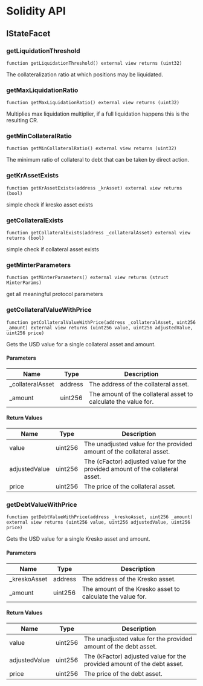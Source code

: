 # Solidity API

## IStateFacet

### getLiquidationThreshold

```solidity
function getLiquidationThreshold() external view returns (uint32)
```

The collateralization ratio at which positions may be liquidated.

### getMaxLiquidationRatio

```solidity
function getMaxLiquidationRatio() external view returns (uint32)
```

Multiplies max liquidation multiplier, if a full liquidation happens this is the resulting CR.

### getMinCollateralRatio

```solidity
function getMinCollateralRatio() external view returns (uint32)
```

The minimum ratio of collateral to debt that can be taken by direct action.

### getKrAssetExists

```solidity
function getKrAssetExists(address _krAsset) external view returns (bool)
```

simple check if kresko asset exists

### getCollateralExists

```solidity
function getCollateralExists(address _collateralAsset) external view returns (bool)
```

simple check if collateral asset exists

### getMinterParameters

```solidity
function getMinterParameters() external view returns (struct MinterParams)
```

get all meaningful protocol parameters

### getCollateralValueWithPrice

```solidity
function getCollateralValueWithPrice(address _collateralAsset, uint256 _amount) external view returns (uint256 value, uint256 adjustedValue, uint256 price)
```

Gets the USD value for a single collateral asset and amount.

#### Parameters

| Name | Type | Description |
| ---- | ---- | ----------- |
| _collateralAsset | address | The address of the collateral asset. |
| _amount | uint256 | The amount of the collateral asset to calculate the value for. |

#### Return Values

| Name | Type | Description |
| ---- | ---- | ----------- |
| value | uint256 | The unadjusted value for the provided amount of the collateral asset. |
| adjustedValue | uint256 | The (cFactor) adjusted value for the provided amount of the collateral asset. |
| price | uint256 | The price of the collateral asset. |

### getDebtValueWithPrice

```solidity
function getDebtValueWithPrice(address _kreskoAsset, uint256 _amount) external view returns (uint256 value, uint256 adjustedValue, uint256 price)
```

Gets the USD value for a single Kresko asset and amount.

#### Parameters

| Name | Type | Description |
| ---- | ---- | ----------- |
| _kreskoAsset | address | The address of the Kresko asset. |
| _amount | uint256 | The amount of the Kresko asset to calculate the value for. |

#### Return Values

| Name | Type | Description |
| ---- | ---- | ----------- |
| value | uint256 | The unadjusted value for the provided amount of the debt asset. |
| adjustedValue | uint256 | The (kFactor) adjusted value for the provided amount of the debt asset. |
| price | uint256 | The price of the debt asset. |

